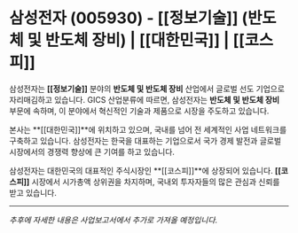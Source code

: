 # 삼성전자 (005930) - **[[정보기술]]** (반도체 및 반도체 장비) | **[[대한민국]]** | **[[코스피]]**

삼성전자는 **[[정보기술]]** 분야의 **반도체 및 반도체 장비** 산업에서 글로벌 선도 기업으로 자리매김하고 있습니다. GICS 산업분류에 따르면, 삼성전자는 **반도체 및 반도체 장비** 부문에 속하며, 이 분야에서 혁신적인 기술과 제품으로 시장을 주도하고 있습니다.

본사는 **[[대한민국]]**에 위치하고 있으며, 국내를 넘어 전 세계적인 사업 네트워크를 구축하고 있습니다. 삼성전자는 한국을 대표하는 기업으로서 국가 경제 발전과 글로벌 시장에서의 경쟁력 향상에 큰 기여를 하고 있습니다.

삼성전자는 대한민국의 대표적인 주식시장인 **[[코스피]]**에 상장되어 있습니다. **[[코스피]]** 시장에서 시가총액 상위권을 차지하며, 국내외 투자자들의 많은 관심과 신뢰를 받고 있습니다.

---

*추후에 자세한 내용은 사업보고서에서 추가로 가져올 예정입니다.*
